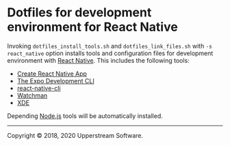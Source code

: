 # Dotfiles for development environment for React Native

Invoking `dotfiles_install_tools.sh` and `dotfiles_link_files.sh` with
`-s react_native` option installs tools and configuration files for
development environment with [React Native](https://facebook.github.io/react-native/).
This includes the following tools:

* [Create React Native App](https://github.com/react-community/create-react-native-app)
* [The Expo Development CLI](https://github.com/expo/exp)
* [react-native-cli](https://www.npmjs.com/package/react-native-cli)
* [Watchman](https://facebook.github.io/watchman/)
* [XDE](https://github.com/expo/xde)

Depending [Node.js](Readme_nodejs.md) tools will be automatically
installed.

- - -

Copyright &copy; 2018, 2020 Upperstream Software.
